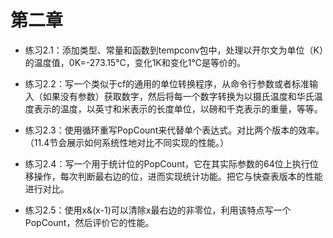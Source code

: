 # 第二章

- 练习2.1：添加类型、常量和函数到tempconv包中，处理以开尔文为单位（K）的温度值，0K=-273.15°C，变化1K和变化1°C是等价的。

- 练习2.2：写一个类似于cf的通用的单位转换程序，从命令行参数或者标准输入（如果没有参数）获取数字，然后将每一个数字转换为以摄氏温度和华氏温度表示的温度，以英寸和米表示的长度单位，以磅和千克表示的重量，等等。

- 练习2.3：使用循环重写PopCount来代替单个表达式。对比两个版本的效率。（11.4节会展示如何系统性地对比不同实现的性能。）

- 练习2.4：写一个用于统计位的PopCount，它在其实际参数的64位上执行位移操作，每次判断最右边的位，进而实现统计功能。把它与快查表版本的性能进行对比。

- 练习2.5：使用x&(x-1)可以清除x最右边的非零位，利用该特点写一个PopCount，然后评价它的性能。
